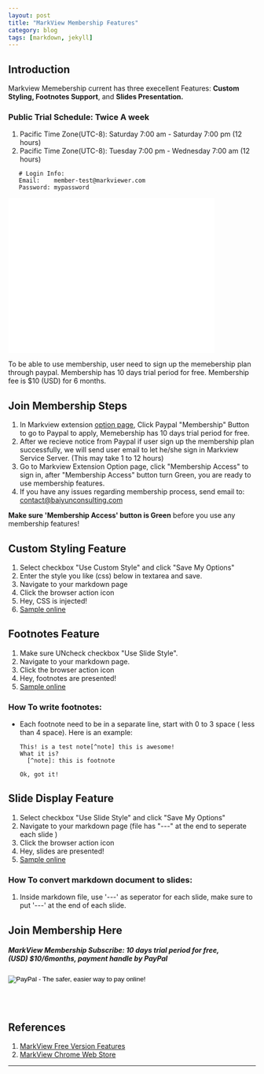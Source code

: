 ```yaml
---
layout: post
title: "MarkView Membership Features"
category: blog
tags: [markdown, jekyll]
---
```


## Introduction
Markview Memebership current has three execellent Features: **Custom Styling, Footnotes Support**, and **Slides Presentation.**  

### Public Trial Schedule: Twice A week
  1. Pacific Time Zone(UTC-8): Saturday 7:00 am - Saturday 7:00 pm (12 hours)
  2. Pacific Time Zone(UTC-8): Tuesday  7:00 pm - Wednesday 7:00 am (12 hours)

```
   # Login Info:
   Email:    member-test@markviewer.com
   Password: mypassword
```

<iframe width="420" height="315" src="//www.youtube.com/embed/uNu-lhxo4Vc" frameborder="0" allowfullscreen></iframe>

To be able to use membership, user need to sign up the memebership plan
through paypal. Membership has 10 days trial period for free. Membership
fee is $10 (USD) for 6 months.

## Join Membership Steps
  1. In Markview extension [option page](chrome-extension://ckaohobfbknbdldnafchijkpmfkncdml/options.html), 
     Click Paypal "Membership" Button to go to Paypal to apply, Memebership has 10 days trial period for free.
  2. After we recieve notice from Paypal if user sign up the membership plan successfully, we will send user email to let he/she sign in Markview Service Server. (This may take 1 to 12 hours)
  3. Go to Markview Extension Option page, click "Membership Access" to sign in, after "Membership Access" button 
     turn Green, you are ready to use membership features.
  4. If you have any issues regarding membership process, send email to: contact@baiyunconsulting.com  

**Make sure 'Membership Access' button is Green**  before you use any membership features! 

## Custom Styling Feature
  1. Select checkbox "Use Custom Style" and click "Save My Options"
  2. Enter the style you like (css) below in textarea and save.
  3. Navigate to your markdown page
  4. Click the browser action icon
  5. Hey, CSS is injected!
  6. [Sample online](http://shaneweng.com/projects/markview/tests/sample-custom-style.md)

## Footnotes Feature
  1. Make sure UNcheck checkbox "Use Slide Style".
  2. Navigate to your markdown page.
  3. Click the browser action icon
  4. Hey, footnotes are presented!
  5. [Sample online](http://shaneweng.com/projects/markview/tests/sample-footnotes.md)

### How To write footnotes:
  * Each footnote need to be in a separate line, start with 0 to 3 space ( less than 4 space).
	Here is an example:

	```
	This! is a test note[^note] this is awesome!
	What it is?  
	  [^note]: this is footnote 

	Ok, got it!
	```


## Slide Display Feature
  1. Select checkbox "Use Slide Style" and click "Save My Options"
  2. Navigate to your markdown page (file has "---" at the end to seperate each slide )
  3. Click the browser action icon
  4. Hey, slides are presented!
  5. [Sample online](http://shaneweng.com/projects/markview/tests/sample-slides.md)

### How To convert markdown document to slides:
  1. Inside markdown file, use '---' as seperator for each slide, make sure to put '---' at the end of each slide.

## Join Membership Here

<div id="signup">
    <h5><em>MarkView Membership Subscribe:</em> 10 days trial period for free, <br/>
    (USD) $10/6months, payment handle by PayPal</h5>

<form action="https://www.paypal.com/cgi-bin/webscr" method="post" target="_top">
<input type="hidden" name="cmd" value="_s-xclick">
<input type="hidden" name="hosted_button_id" value="QJMWAN87X9S78">
<input type="image" src="https://www.paypalobjects.com/en_US/i/btn/btn_subscribeCC_LG.gif" border="0" name="submit" alt="PayPal - The safer, easier way to pay online!">
<img alt="" border="0" src="https://www.paypalobjects.com/en_US/i/scr/pixel.gif" width="1" height="1">
</form>

<br/><br/>
</div>

## References
  1. [MarkView Free Version Features](http://shaneweng.com/blog/view-markdown-file-with-markview/)
  2. [MarkView Chrome Web Store](https://chrome.google.com/webstore/detail/markview/iaddkimmopgchbbnmfmdcophmlnghkim)

---  

<script>
  (function(i,s,o,g,r,a,m){i['GoogleAnalyticsObject']=r;i[r]=i[r]||function(){
  (i[r].q=i[r].q||[]).push(arguments)},i[r].l=1*new Date();a=s.createElement(o),
  m=s.getElementsByTagName(o)[0];a.async=1;a.src=g;m.parentNode.insertBefore(a,m)
  })(window,document,'script','//www.google-analytics.com/analytics.js','ga');

  ga('create', 'UA-45893255-1', 'markview.herokuapp.com');
  ga('send', 'pageview');

</script>
